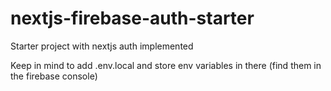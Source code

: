 # nextjs-firebase-auth-starter

Starter project with nextjs auth implemented

Keep in mind to add .env.local and store env variables in there (find them in the firebase console)
